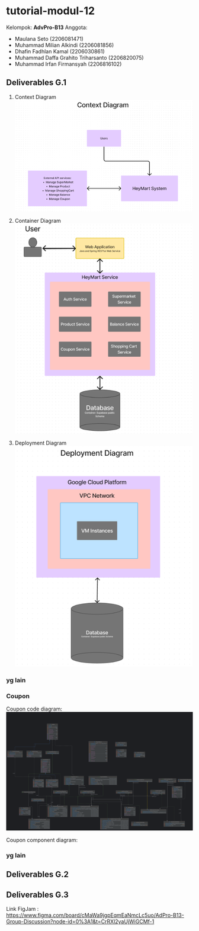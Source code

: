 # tutorial-modul-12

Kelompok: **AdvPro-B13**
Anggota:
- Maulana Seto (2206081471)
- Muhammad Milian Alkindi (2206081856)
- Dhafin Fadhlan Kamal (2206030861)
- Muhammad Daffa Grahito Triharsanto (2206820075)
- Muhammad Irfan Firmansyah (2206816102)

## Deliverables G.1

1. Context Diagram  
![Context Diagram](assets/images/ContextDiagram.png)

1. Container Diagram  
![Container Diagram](assets/images/ContainerDiagram.png)

1. Deployment Diagram  
![Deployment Diagram](assets/images/DeploymentDiagram.png)

### yg lain

### Coupon
Coupon code diagram:
![alt text](DeliverableIrfan/image.png)

Coupon component diagram:

### yg lain

## Deliverables G.2

## Deliverables G.3


Link FigJam : https://www.figma.com/board/cMaWa9jgpEqmEaNmcLc5uo/AdPro-B13-Group-Discussion?node-id=0%3A1&t=CrRXl2yaUjWiGCMf-1